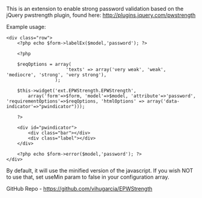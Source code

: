 This is an extension to enable strong password validation based on the jQuery
pwstrength plugin, found here: http://plugins.jquery.com/pwstrength
 
 Example usage:

 	<div class="row">
        <?php echo $form->labelEx($model,'password'); ?>

        <?php

        $reqOptions = array(
                          'texts' => array('very weak', 'weak', 'mediocre', 'strong', 'very strong'),
                      );

        $this->widget('ext.EPWStrength.EPWStrength',
            array('form'=>$form, 'model'=>$model, 'attribute'=>'password', 'requirementOptions'=>$reqOptions, 'htmlOptions' => array('data-indicator'=>"pwindicator")));

        ?>

        <div id="pwindicator">
            <div class="bar"></div>
            <div class="label"></div>
        </div>

        <?php echo $form->error($model,'password'); ?>
    </div>
	
By default, it will use the minified version of the javascript. If you wish NOT to use 
that, set useMin param to false in your configuration array.

GitHub Repo - https://github.com/vihugarcia/EPWStrength